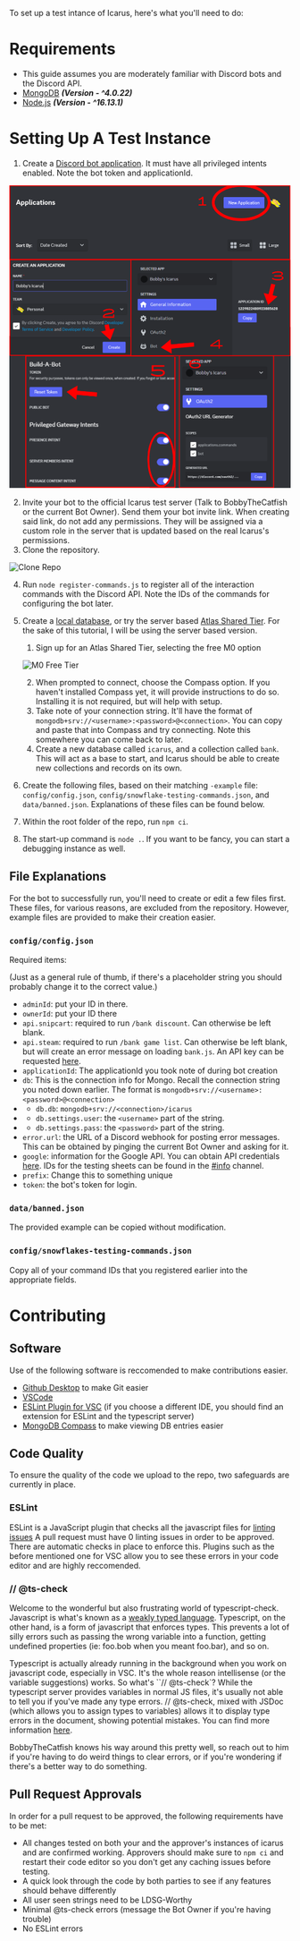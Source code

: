 To set up a test intance of Icarus, here's what you'll need to do:

# Requirements
- This guide assumes you are moderately familiar with Discord bots and the Discord API.
- [MongoDB](https://www.mongodb.com/) ***(Version - ^4.0.22)***
- [Node.js](https://nodejs.org/) ***(Version - ^16.13.1)***

# Setting Up A Test Instance
1. Create a [Discord bot application](https://discord.com/developers/applications). It must have all privileged intents enabled. Note the bot token and applicationId.

![Creation Process](https://github.com/LDS-Gamers-Studios/icarus5.5/blob/main/docs/createbot.png?raw=true)

2. Invite your bot to the official Icarus test server (Talk to BobbyTheCatfish or the current Bot Owner). Send them your bot invite link. When creating said link, do not add any permissions. They will be assigned via a custom role in the server that is updated based on the real Icarus's permissions. 
3. Clone the repository.

![Clone Repo](https://github.com/LDS-Gamers-Studios/icarus5.5/blob/main/docs/clonerepo.png?raw=true)

4. Run `node register-commands.js` to register all of the interaction commands with the Discord API. Note the IDs of the commands for configuring the bot later.
5. Create a [local database](https://www.mongodb.com/try/download/community), or try the server based [Atlas Shared Tier](https://www.mongodb.com/cloud/atlas/register). For the sake of this tutorial, I will be using the server based version.
    1. Sign up for an Atlas Shared Tier, selecting the free M0 option
    
    ![M0 Free Tier](https://github.com/LDS-Gamers-Studios/icarus5.5/blob/main/docs/mzero.png?raw=true)

    2. When prompted to connect, choose the Compass option. If you haven't installed Compass yet, it will provide instructions to do so. Installing it is not required, but will help with setup.
    3. Take note of your connection string. It'll have the format of `mongodb+srv://<username>:<password>@<connection>`. You can copy and paste that into Compass and try connecting. Note this somewhere you can come back to later.
    4. Create a new database called `icarus`, and a collection called `bank`. This will act as a base to start, and Icarus should be able to create new collections and records on its own.
6. Create the following files, based on their matching `-example` file: `config/config.json`, `config/snowflake-testing-commands.json`, and `data/banned.json`. Explanations of these files can be found below.
7. Within the root folder of the repo, run `npm ci`.
8. The start-up command is `node .`. If you want to be fancy, you can start a debugging instance as well.

## File Explanations
For the bot to successfully run, you'll need to create or edit a few files first. These files, for various reasons, are excluded from the repository. However, example files are provided to make their creation easier.

### `config/config.json`
Required items:

(Just as a general rule of thumb, if there's a placeholder string you should probably change it to the correct value.)
- `adminId`: put your ID in there.
- `ownerId`: put your ID there
- `api.snipcart`: required to run `/bank discount`. Can otherwise be left blank.
- `api.steam`: required to run `/bank game list`. Can otherwise be left blank, but will create an error message on loading `bank.js`. An API key can be requested [here](https://steamcommunity.com/dev/apikey).
- `applicationId`: The applicationId you took note of during bot creation
- `db`: This is the connection info for Mongo. Recall the connection string you noted down earlier. The format is `mongodb+srv://<username>:<password>@<connection>`
- - `db.db`: `mongodb+srv://<connection>/icarus`
- - `db.settings.user`: the `<username>` part of the string.
- - `db.settings.pass`: the `<password>` part of the string.
- `error.url`: the URL of a Discord webhook for posting error messages. This can be obtained by pinging the current Bot Owner and asking for it.
- `google`: information for the Google API. You can obtain API credentials [here](https://console.cloud.google.com/apis/library/sheets.googleapis.com). IDs for the testing sheets can be found in the [#info](https://discord.com/channels/1207041599608061962/1208925579743854638) channel.
- `prefix`: Change this to something unique
- `token`: the bot's token for login.

### `data/banned.json`
The provided example can be copied without modification.

### `config/snowflakes-testing-commands.json`
Copy all of your command IDs that you registered earlier into the appropriate fields.

# Contributing

## Software
Use of the following software is reccomended to make contributions easier.
- [Github Desktop](https://desktop.github.com/) to make Git easier
- [VSCode](https://code.visualstudio.com/)
- [ESLint Plugin for VSC](https://marketplace.visualstudio.com/items?itemName=dbaeumer.vscode-eslint) (if you choose a different IDE, you should find an extension for ESLint and the typescript server)
- [MongoDB Compass](https://www.mongodb.com/products/tools/compass) to make viewing DB entries easier

## Code Quality
To ensure the quality of the code we upload to the repo, two safeguards are currently in place.

### ESLint
ESLint is a JavaScript plugin that checks all the javascript files for [linting issues](https://stackoverflow.com/a/30339671)
A pull request must have 0 linting issues in order to be approved. There are automatic checks in place to enforce this. Plugins such as the before mentioned one for VSC allow you to see these errors in your code editor and are highly reccomended.

### // @ts-check
Welcome to the wonderful but also frustrating world of typescript-check. Javascript is what's known as a [weakly  typed language](https://www.linkedin.com/advice/0/what-difference-between-strongly-weakly-typed-eqwlc#:~:text=Sign%20in-,Last%20updated%20on%20Mar%2019%2C%202024,What%20is%20weak%20typing%3F,-Weak%20typing%20means). Typescript, on the other hand, is a form of javascript that enforces types. This prevents a lot of silly errors such as passing the wrong variable into a function, getting undefined properties (ie: foo.bob when you meant foo.bar), and so on. 

Typescript is actually already running in the background when you work on javascript code, especially in VSC. It's the whole reason intellisense (or the variable suggestions) works. So what's ``// @ts-check`? While the typescript server provides variables in normal JS files, it's usually not able to tell you if you've made any type errors. // @ts-check, mixed with JSDoc (which allows you to assign types to variables) allows it to display type errors in the document, showing potential mistakes. You can find more information [here](https://www.typescriptlang.org/docs/handbook/intro-to-js-ts.html).

BobbyTheCatfish knows his way around this pretty well, so reach out to him if you're having to do weird things to clear errors, or if you're wondering if there's a better way to do something.

## Pull Request Approvals
In order for a pull request to be approved, the following requirements have to be met:
- All changes tested on both your and the approver's instances of icarus and are confirmed working. Approvers should make sure to `npm ci` and restart their code editor so you don't get any caching issues before testing.
- A quick look through the code by both parties to see if any features should behave differently
- All user seen strings need to be LDSG-Worthy
- Minimal @ts-check errors (message the Bot Owner if you're having trouble)
- No ESLint errors
